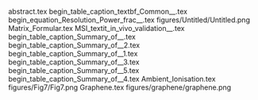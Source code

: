 abstract.tex
begin_table_caption_textbf_Common__.tex
begin_equation_Resolution_Power_frac__.tex
figures/Untitled/Untitled.png
Matrix_Formular.tex
MSI_textit_in_vivo_validation__.tex
begin_table_caption_Summary_of__.tex
begin_table_caption_Summary_of__2.tex
begin_table_caption_Summary_of__1.tex
begin_table_caption_Summary_of__3.tex
begin_table_caption_Summary_of__5.tex
begin_table_caption_Summary_of__4.tex
Ambient_Ionisation.tex
figures/Fig7/Fig7.png
Graphene.tex
figures/graphene/graphene.png

